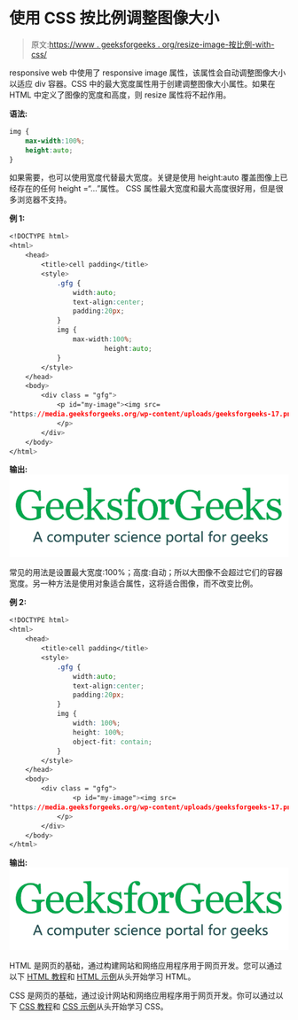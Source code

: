 # 使用 CSS 按比例调整图像大小

> 原文:[https://www . geeksforgeeks . org/resize-image-按比例-with-css/](https://www.geeksforgeeks.org/resize-image-proportionally-with-css/)

responsive web 中使用了 responsive image 属性，该属性会自动调整图像大小以适应 div 容器。CSS 中的最大宽度属性用于创建调整图像大小属性。如果在 HTML 中定义了图像的宽度和高度，则 resize 属性将不起作用。

**语法:**

```css
img {
    max-width:100%;
    height:auto;
}

```

如果需要，也可以使用宽度代替最大宽度。关键是使用 height:auto 覆盖图像上已经存在的任何 height =“…”属性。
CSS 属性最大宽度和最大高度很好用，但是很多浏览器不支持。

**例 1:**

```css
<!DOCTYPE html>
<html> 
    <head> 
        <title>cell padding</title> 
        <style> 
            .gfg {
                width:auto;
                text-align:center;
                padding:20px;
            }
            img {
                max-width:100%;
                        height:auto;
            }
        </style> 
    </head> 
    <body> 
        <div class = "gfg">
            <p id="my-image"><img src=
"https://media.geeksforgeeks.org/wp-content/uploads/geeksforgeeks-17.png">
            </p>
        </div>
    </body> 
</html>
```

**输出:**
![](img/889495b4c1bdfcefa695c841ee7cf27a.png)

常见的用法是设置最大宽度:100%；高度:自动；所以大图像不会超过它们的容器宽度。另一种方法是使用对象适合属性，这将适合图像，而不改变比例。

**例 2:**

```css
<!DOCTYPE html>
<html> 
    <head> 
        <title>cell padding</title> 
        <style> 
            .gfg {
                width:auto;
                text-align:center;
                padding:20px;
            }
            img {
                width: 100%;
                height: 100%;
                object-fit: contain;
            }
        </style> 
    </head> 
    <body> 
        <div class = "gfg">
                <p id="my-image"><img src=
"https://media.geeksforgeeks.org/wp-content/uploads/geeksforgeeks-17.png">
            </p>
        </div>
    </body> 
</html>                    
```

**输出:**
![](img/889495b4c1bdfcefa695c841ee7cf27a.png)

HTML 是网页的基础，通过构建网站和网络应用程序用于网页开发。您可以通过以下 [HTML 教程](https://www.geeksforgeeks.org/html-tutorials/)和 [HTML 示例](https://www.geeksforgeeks.org/html-examples/)从头开始学习 HTML。

CSS 是网页的基础，通过设计网站和网络应用程序用于网页开发。你可以通过以下 [CSS 教程](https://www.geeksforgeeks.org/css-tutorials/)和 [CSS 示例](https://www.geeksforgeeks.org/css-examples/)从头开始学习 CSS。